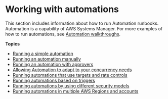 # Working with automations<a name="automation-working"></a>

This section includes information about how to run Automation runbooks\. Automation is a capability of AWS Systems Manager\. For more examples of how to run automations, see [Automation walkthroughs](automation-walk.md)\.

**Topics**
+ [Running a simple automation](automation-working-executing.md)
+ [Running an automation manually](automation-working-executing-manually.md)
+ [Running an automation with approvers](automation-working-executing-approval.md)
+ [Allowing Automation to adapt to your concurrency needs](adaptive-concurrency.md)
+ [Running automations that use targets and rate controls](automation-working-targets-and-rate-controls.md)
+ [Running automations based on triggers](automation-executing-triggers.md)
+ [Running automations by using different security models](automation-walk-security.md)
+ [Running automations in multiple AWS Regions and accounts](systems-manager-automation-multiple-accounts-and-regions.md)